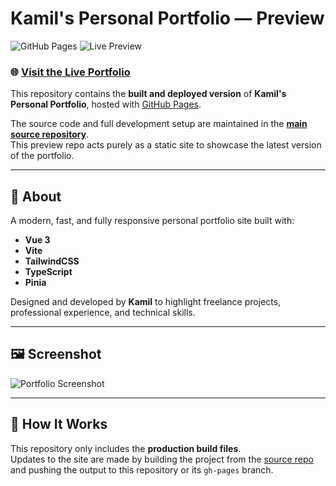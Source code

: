 # Kamil's Personal Portfolio — Preview

![GitHub Pages](https://img.shields.io/badge/GitHub%20Pages-222?style=for-the-badge&logo=github&logoColor=white)
![Live Preview](https://img.shields.io/badge/Live%20Preview-38B2AC?style=for-the-badge&logo=vercel&logoColor=white)

### 🌐 [Visit the Live Portfolio](https://kamilpixel.github.io)

This repository contains the **built and deployed version** of **Kamil's Personal Portfolio**, hosted with [GitHub Pages](https://pages.github.com/).

The source code and full development setup are maintained in the **[main source repository](https://github.com/kamilpixel/kamilpixel.github.io-source)**.  
This preview repo acts purely as a static site to showcase the latest version of the portfolio.

---

## 📌 About

A modern, fast, and fully responsive personal portfolio site built with:

- **Vue 3**
- **Vite**
- **TailwindCSS**
- **TypeScript**
- **Pinia**

Designed and developed by **Kamil** to highlight freelance projects, professional experience, and technical skills.

---

## 🖼️ Screenshot

![Portfolio Screenshot](https://kamilpixel.github.io/assets/github-readme.jpg)

---

## 📂 How It Works

This repository only includes the **production build files**.  
Updates to the site are made by building the project from the [source repo](https://github.com/kamilpixel/kamilpixel.github.io-source) and pushing the output to this repository or its `gh-pages` branch.